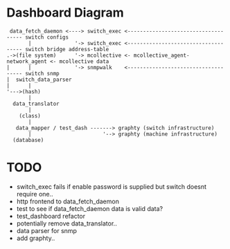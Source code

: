 # Dashboard Diagram

```
 data_fetch_daemon <----> switch_exec <------------------------------------ switch configs
       |              '-> switch_exec <------------------------------------ switch bridge address-table
.->(file system)      '-> mcollective <- mcollective_agent-network_agent <- mcollective data
|      |              '-> snmpwalk    <------------------------------------ switch snmp
|  switch_data_parser
|      |
'--->(hash)
       |
  data_translator
       |
    (class)
       |
   data_mapper / test_dash -------> graphty (switch infrastructure)
       |                       '--> graphty (machine infrastructure)
  (database)
```

# TODO

* switch_exec fails if enable password is supplied but switch doesnt require one..
* http frontend to data_fetch_daemon
* test to see if data_fetch_daemon data is valid data?
* test_dashboard refactor
* potentially remove data_translator..
* data parser for snmp
* add graphty..
